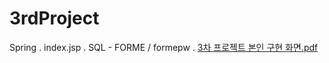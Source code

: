 # 3rdProject 
Spring . 
index.jsp . 
SQL - FORME / formepw . 
[3차 프로젝트 본인 구현 화면.pdf](https://github.com/nanlie/3rdProject/files/13175615/3.pdf)

